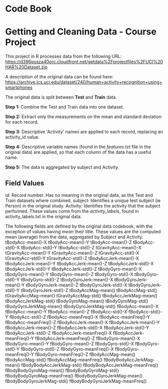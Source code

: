 # Code Book

# Getting and Cleaning Data - Course Project

This project in R processes data from the following URL:
https://d396qusza40orc.cloudfront.net/getdata%2Fprojectfiles%2FUCI%20HAR%20Dataset.zip

A description of the original data can be found here:
https://archive.ics.uci.edu/dataset/240/human+activity+recognition+using+smartphones

The original data is split between **Test** and **Train** data.

**Step 1:**
Combine the Test and Train data into one dataset.

**Step 2:**
Extract only the measurements on the mean and standard deviation for each record.

**Step 3:**
Descriptive 'Activity' names are applied to each record, replacing an activity_id value.

**Step 4:**
Descriptive variable names (found in the *features.txt* file in the original data) are applied, so that each column of the data has a useful name.

**Step 5:**
The data is aggregated by subject and Activity.


## Field Values
id: Record number. Has no meaning in the original data, as the Test and Train datasets where combined.
subject: Identifies a unique test subject (ie Person) in the original study.
Activity: Identifies the activity that the subject performed. These values come from the *activity_labels*, found in activity_labels.txt in the original data.

The following fields are defined by the original data codebook, with the exception of values having *mean* their title. These values are the computed mean (average) from the data, aggregated by Subject and Activity.
tBodyAcc-mean()-X
tBodyAcc-mean()-Y
tBodyAcc-mean()-Z
tBodyAcc-std()-X
tBodyAcc-std()-Y
tBodyAcc-std()-Z
tGravityAcc-mean()-X
tGravityAcc-mean()-Y
tGravityAcc-mean()-Z
tGravityAcc-std()-X
tGravityAcc-std()-Y
tGravityAcc-std()-Z
tBodyAccJerk-mean()-X
tBodyAccJerk-mean()-Y
tBodyAccJerk-mean()-Z
tBodyAccJerk-std()-X
tBodyAccJerk-std()-Y
tBodyAccJerk-std()-Z
tBodyGyro-mean()-X
tBodyGyro-mean()-Y
tBodyGyro-mean()-Z
tBodyGyro-std()-X
tBodyGyro-std()-Y
tBodyGyro-std()-Z
tBodyGyroJerk-mean()-X
tBodyGyroJerk-mean()-Y
tBodyGyroJerk-mean()-Z
tBodyGyroJerk-std()-X
tBodyGyroJerk-std()-Y
tBodyGyroJerk-std()-Z
tBodyAccMag-mean()
tBodyAccMag-std()
tGravityAccMag-mean()
tGravityAccMag-std()
tBodyAccJerkMag-mean()
tBodyAccJerkMag-std()
tBodyGyroMag-mean()
tBodyGyroMag-std()
tBodyGyroJerkMag-mean()
tBodyGyroJerkMag-std()
fBodyAcc-mean()-X
fBodyAcc-mean()-Y
fBodyAcc-mean()-Z
fBodyAcc-std()-X
fBodyAcc-std()-Y
fBodyAcc-std()-Z
fBodyAcc-meanFreq()-X
fBodyAcc-meanFreq()-Y
fBodyAcc-meanFreq()-Z
fBodyAccJerk-mean()-X
fBodyAccJerk-mean()-Y
fBodyAccJerk-mean()-Z
fBodyAccJerk-std()-X
fBodyAccJerk-std()-Y
fBodyAccJerk-std()-Z
fBodyAccJerk-meanFreq()-X
fBodyAccJerk-meanFreq()-Y
fBodyAccJerk-meanFreq()-Z
fBodyGyro-mean()-X
fBodyGyro-mean()-Y
fBodyGyro-mean()-Z
fBodyGyro-std()-X
fBodyGyro-std()-Y
fBodyGyro-std()-Z
fBodyGyro-meanFreq()-X
fBodyGyro-meanFreq()-Y
fBodyGyro-meanFreq()-Z
fBodyAccMag-mean()
fBodyAccMag-std()
fBodyAccMag-meanFreq()
fBodyBodyAccJerkMag-mean()
fBodyBodyAccJerkMag-std()
fBodyBodyAccJerkMag-meanFreq()
fBodyBodyGyroMag-mean()
fBodyBodyGyroMag-std()
fBodyBodyGyroMag-meanFreq()
fBodyBodyGyroJerkMag-mean()
fBodyBodyGyroJerkMag-std()
fBodyBodyGyroJerkMag-meanFreq()
